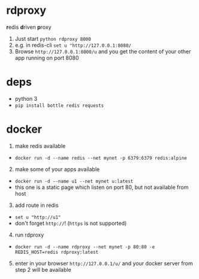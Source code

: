 # rdproxy


**r**edis **d**riven **p**roxy


1. Just start `python rdproxy 8000`
2. e.g. in redis-cli `set u "http://127.0.0.1:8080/`
3. Browse `http://127.0.0.1:8000/u` and you get the content of your other app running on port 8080


# deps

* python 3
* `pip install bottle redis requests`


# docker

1. make redis available
  * `docker run -d --name redis --net mynet -p 6379:6379 redis:alpine`
2. make some of your apps available
  * `docker run -d --name u1 --net mynet u:latest` 
  *  this one is a static page which listen on port 80, but not available from host
3. add route in redis
  * `set u "http://u1"`
  * don't forget `http://`! (`https` is not supported)
4. run rdproxy
  * `docker run -d --name rdproxy --net mynet -p 80:80 -e REDIS_HOST=redis rdproxy:latest`
5. enter in your browser `http://127.0.0.1/u/` and your docker server from step 2 will be available